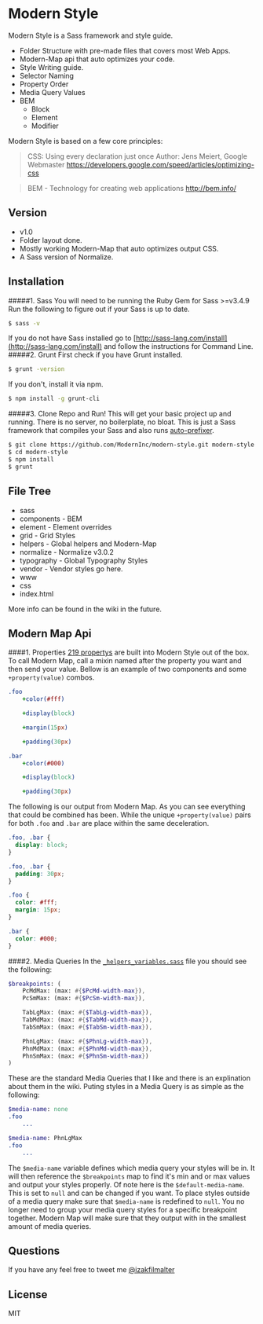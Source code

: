 # Modern Style

Modern Style is a Sass framework and style guide.

  - Folder Structure with pre-made files that covers most Web Apps.
  - Modern-Map api that auto optimizes your code.
  - Style Writing guide.
   - Selector Naming
   - Property Order
   - Media Query Values
   - BEM
     - Block
     - Element
     - Modifier

Modern Style is based on a few core principles:

> CSS: Using every declaration just once
> Author: Jens Meiert, Google Webmaster
https://developers.google.com/speed/articles/optimizing-css



> BEM - Technology for creating web applications
http://bem.info/



## Version
- v1.0
 -  Folder layout done.
 - Mostly working Modern-Map that auto optimizes output CSS.
 - A Sass version of Normalize.



## Installation
#####1. Sass
You will need to be running the Ruby Gem for Sass >=v3.4.9
Run the following to figure out if your Sass is up to date.
```sh
$ sass -v
```

If you do not have Sass installed go to [http://sass-lang.com/install](http://sass-lang.com/install) and follow the instructions for Command Line.
#####2. Grunt
First check if you have Grunt installed.
```sh
$ grunt -version
```

If you don't, install it via npm.
```sh
$ npm install -g grunt-cli
```

#####3. Clone Repo and Run!
This will get your basic project up and running. There is no server, no boilerplate, no bloat. This is just a Sass framework that compiles your Sass and also runs [auto-prefixer](https://github.com/postcss/autoprefixer).
```sh
$ git clone https://github.com/ModernInc/modern-style.git modern-style
$ cd modern-style
$ npm install
$ grunt
```




## File Tree
- sass
 - components - BEM
 - element - Element overrides
 - grid - Grid Styles
 - helpers - Global helpers and Modern-Map
 - normalize - Normalize v3.0.2
 - typography - Global Typography Styles
 - vendor - Vendor styles go here.
- www
 - css
 - index.html

More info can be found in the wiki in the future.


## Modern Map Api

####1. Properties
[219 propertys](https://github.com/ModernInc/modern-style/blob/master/sass/helpers/modern-map/properties/properties.sass) are built into Modern Style out of the box. To call Modern Map, call a mixin named after the property you want and then send your value. Bellow is an example of two components and some `+property(value)` combos.
```sass
.foo
    +color(#fff)

    +display(block)

    +margin(15px)

    +padding(30px)

.bar
    +color(#000)

    +display(block)

    +padding(30px)
```

The following is our output from Modern Map. As you can see everything that could be combined has been. While the unique `+property(value)` pairs for both `.foo` and `.bar` are place within the same deceleration.

```css
.foo, .bar {
  display: block;
}

.foo, .bar {
  padding: 30px;
}

.foo {
  color: #fff;
  margin: 15px;
}

.bar {
  color: #000;
}

```
####2. Media Queries
In the [`_helpers_variables.sass`](https://github.com/ModernInc/modern-style/blob/master/sass/helpers/_helpers_variables.sass) file you should see the following:

```sass
$breakpoints: (
    PcMdMax: (max: #{$PcMd-width-max}),
    PcSmMax: (max: #{$PcSm-width-max}),

    TabLgMax: (max: #{$TabLg-width-max}),
    TabMdMax: (max: #{$TabMd-width-max}),
    TabSmMax: (max: #{$TabSm-width-max}),

    PhnLgMax: (max: #{$PhnLg-width-max}),
    PhnMdMax: (max: #{$PhnMd-width-max}),
    PhnSmMax: (max: #{$PhnSm-width-max})
)
```
These are the standard Media Queries that I like and there is an explination about them in the wiki. Puting styles in a Media Query is as simple as the following:

```sass
$media-name: none
.foo
    ...

$media-name: PhnLgMax
.foo
    ...
```

The `$media-name` variable defines which media query your styles will be in. It will then reference the `$breakpoints` map to find it's min and or max values and output your styles properly. Of note here is the `$default-media-name`. This is set to `null` and can be changed if you want. To place styles outside of a media query make sure that `$media-name` is redefined to `null`. You no longer need to group your media query styles for a specific breakpoint together. Modern Map will make sure that they output with in the smallest amount of media queries.

## Questions
If you have any feel free to tweet me [@izakfilmalter](https://twitter.com/IzakFilmalter)



License
----

MIT

